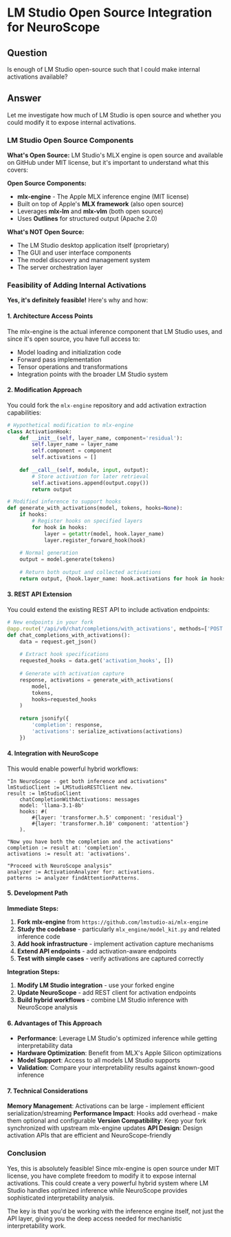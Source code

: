 # LM Studio Open Source Integration for NeuroScope

## Question

Is enough of LM Studio open-source such that I could make internal activations available?

## Answer

Let me investigate how much of LM Studio is open source and whether you could modify it to expose internal activations.

### LM Studio Open Source Components

**What's Open Source:**
LM Studio's MLX engine is open source and available on GitHub under MIT license, but it's important to understand what this covers:

**Open Source Components:**
- **mlx-engine** - The Apple MLX inference engine (MIT license)
- Built on top of Apple's **MLX framework** (also open source)
- Leverages **mlx-lm** and **mlx-vlm** (both open source)
- Uses **Outlines** for structured output (Apache 2.0)

**What's NOT Open Source:**
- The LM Studio desktop application itself (proprietary)
- The GUI and user interface components
- The model discovery and management system
- The server orchestration layer

### Feasibility of Adding Internal Activations

**Yes, it's definitely feasible!** Here's why and how:

#### 1. Architecture Access Points

The mlx-engine is the actual inference component that LM Studio uses, and since it's open source, you have full access to:
- Model loading and initialization code
- Forward pass implementation
- Tensor operations and transformations
- Integration points with the broader LM Studio system

#### 2. Modification Approach

You could fork the `mlx-engine` repository and add activation extraction capabilities:

```python
# Hypothetical modification to mlx-engine
class ActivationHook:
    def __init__(self, layer_name, component='residual'):
        self.layer_name = layer_name
        self.component = component
        self.activations = []
    
    def __call__(self, module, input, output):
        # Store activation for later retrieval
        self.activations.append(output.copy())
        return output

# Modified inference to support hooks
def generate_with_activations(model, tokens, hooks=None):
    if hooks:
        # Register hooks on specified layers
        for hook in hooks:
            layer = getattr(model, hook.layer_name)
            layer.register_forward_hook(hook)
    
    # Normal generation
    output = model.generate(tokens)
    
    # Return both output and collected activations
    return output, {hook.layer_name: hook.activations for hook in hooks}
```

#### 3. REST API Extension

You could extend the existing REST API to include activation endpoints:

```python
# New endpoints in your fork
@app.route('/api/v0/chat/completions/with_activations', methods=['POST'])
def chat_completions_with_activations():
    data = request.get_json()
    
    # Extract hook specifications
    requested_hooks = data.get('activation_hooks', [])
    
    # Generate with activation capture
    response, activations = generate_with_activations(
        model, 
        tokens, 
        hooks=requested_hooks
    )
    
    return jsonify({
        'completion': response,
        'activations': serialize_activations(activations)
    })
```

#### 4. Integration with NeuroScope

This would enable powerful hybrid workflows:

```smalltalk
"In NeuroScope - get both inference and activations"
lmStudioClient := LMStudioRESTClient new.
result := lmStudioClient 
    chatCompletionWithActivations: messages
    model: 'llama-3.1-8b'
    hooks: #(
        #{layer: 'transformer.h.5' component: 'residual'}
        #{layer: 'transformer.h.10' component: 'attention'}
    ).

"Now you have both the completion and the activations"
completion := result at: 'completion'.
activations := result at: 'activations'.

"Proceed with NeuroScope analysis"
analyzer := ActivationAnalyzer for: activations.
patterns := analyzer findAttentionPatterns.
```

#### 5. Development Path

**Immediate Steps:**
1. **Fork mlx-engine** from `https://github.com/lmstudio-ai/mlx-engine`
2. **Study the codebase** - particularly `mlx_engine/model_kit.py` and related inference code
3. **Add hook infrastructure** - implement activation capture mechanisms
4. **Extend API endpoints** - add activation-aware endpoints
5. **Test with simple cases** - verify activations are captured correctly

**Integration Steps:**
1. **Modify LM Studio integration** - use your forked engine
2. **Update NeuroScope** - add REST client for activation endpoints
3. **Build hybrid workflows** - combine LM Studio inference with NeuroScope analysis

#### 6. Advantages of This Approach

- **Performance**: Leverage LM Studio's optimized inference while getting interpretability data
- **Hardware Optimization**: Benefit from MLX's Apple Silicon optimizations
- **Model Support**: Access to all models LM Studio supports
- **Validation**: Compare your interpretability results against known-good inference

#### 7. Technical Considerations

**Memory Management**: Activations can be large - implement efficient serialization/streaming
**Performance Impact**: Hooks add overhead - make them optional and configurable
**Version Compatibility**: Keep your fork synchronized with upstream mlx-engine updates
**API Design**: Design activation APIs that are efficient and NeuroScope-friendly

### Conclusion

Yes, this is absolutely feasible! Since mlx-engine is open source under MIT license, you have complete freedom to modify it to expose internal activations. This could create a very powerful hybrid system where LM Studio handles optimized inference while NeuroScope provides sophisticated interpretability analysis.

The key is that you'd be working with the inference engine itself, not just the API layer, giving you the deep access needed for mechanistic interpretability work.